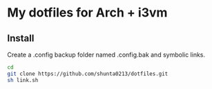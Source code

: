 # My dotfiles for Arch + i3vm

## Install
Create a .config backup folder named .config.bak and symbolic links.

```bash
cd
git clone https://github.com/shunta0213/dotfiles.git
sh link.sh
```
